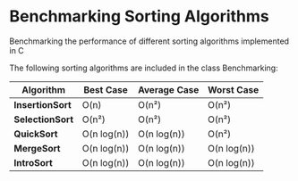 # Benchmarking Sorting Algorithms
Benchmarking the performance of different sorting algorithms implemented in C

The following sorting algorithms are included in the class Benchmarking:

| Algorithm | Best Case | Average Case | Worst Case | 
| --------- | --------- | -----------  | ---------- | 
| **InsertionSort** | O(n) | O(n²) | O(n²) |
| **SelectionSort** | O(n²) | O(n²) | O(n²) | 
| **QuickSort** | O(n log(n)) | O(n log(n)) | O(n²) |
| **MergeSort** | O(n log(n)) | O(n log(n)) | O(n log(n)) |
| **IntroSort** | O(n log(n)) | O(n log(n)) | O(n log(n)) |
